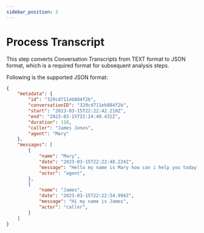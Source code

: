 ```yaml
---
sidebar_position: 3
---
```


# Process Transcript

This step converts Conversation Transcripts from TEXT format to JSON format, which is a required format for subsequent analysis steps.

Following is the supported JSON format:

```json
{
	"metadata": {
		"id": "329cd711eb884f2b",
		"conversationID": "329cd711eb884f2b",
		"start": "2023-03-15T22:22:42.210Z",
		"end": "2023-03-15T22:24:40.431Z",
		"duration": 118,
		"caller": "James Jones",
		"agent": "Mary"
	},
	"messages": [
		{
			"name": "Mary",
			"date": "2023-03-15T22:22:48.224Z",
			"message": "Hello my name is Mary how can i help you today?",
			"actor": "agent",
		},
		{
			"name": "James",
			"date": "2023-03-15T22:22:54.994Z",
			"message": "Hi my name is James",
			"actor": "caller",
		}
	]
}
```
